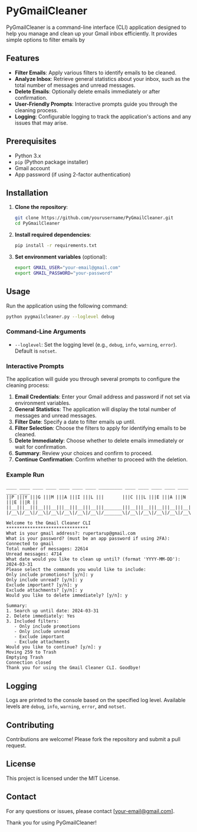 # PyGmailCleaner

PyGmailCleaner is a command-line interface (CLI) application designed to help you manage and clean up your Gmail inbox efficiently. It provides simple options to filter emails by

## Features

- **Filter Emails**: Apply various filters to identify emails to be cleaned.
- **Analyze Inbox**: Retrieve general statistics about your inbox, such as the total number of messages and unread messages.
- **Delete Emails**: Optionally delete emails immediately or after confirmation.
- **User-Friendly Prompts**: Interactive prompts guide you through the cleaning process.
- **Logging**: Configurable logging to track the application's actions and any issues that may arise.

## Prerequisites

- Python 3.x
- `pip` (Python package installer)
- Gmail account
- App password (if using 2-factor authentication)

## Installation

1. **Clone the repository**:
   ```bash
   git clone https://github.com/yourusername/PyGmailCleaner.git
   cd PyGmailCleaner
   ```

2. **Install required dependencies**:
   ```bash
   pip install -r requirements.txt
   ```

3. **Set environment variables** (optional):
   ```bash
   export GMAIL_USER="your-email@gmail.com"
   export GMAIL_PASSWORD="your-password"
   ```

## Usage

Run the application using the following command:
```bash
python pygmailcleaner.py --loglevel debug
```

### Command-Line Arguments

- `--loglevel`: Set the logging level (e.g., `debug`, `info`, `warning`, `error`). Default is `notset`.

### Interactive Prompts

The application will guide you through several prompts to configure the cleaning process:

1. **Email Credentials**: Enter your Gmail address and password if not set via environment variables.
2. **General Statistics**: The application will display the total number of messages and unread messages.
3. **Filter Date**: Specify a date to filter emails up until.
4. **Filter Selection**: Choose the filters to apply for identifying emails to be cleaned.
5. **Delete Immediately**: Choose whether to delete emails immediately or wait for confirmation.
6. **Summary**: Review your choices and confirm to proceed.
7. **Continue Confirmation**: Confirm whether to proceed with the deletion.

### Example Run

```plaintext
____ ____ ____ ____ ____ ____ ____ _________ ____ ____ ____ ____ ____ ____ ____ 
||P |||Y |||G |||M |||A |||I |||L |||       |||C |||L |||E |||A |||N |||E |||R ||
||__|||__|||__|||__|||__|||__|||__|||_______|||__|||__|||__|||__|||__|||__|||__||
|/__\|/__\|/__\|/__\|/__\|/__\|/__\|/_______\|/__\|/__\|/__\|/__\|/__\|/__\|/__\| 
        
Welcome to the Gmail Cleaner CLI
*******************************
What is your gmail address?: rupertarup@gmail.com
What is your password? (must be an app password if using 2FA): 
Connected to gmail
Total number of messages: 22614
Unread messages: 4714
What date would you like to clean up until? (format 'YYYY-MM-DD'): 2024-03-31
Please select the commands you would like to include:
Only include promotions? [y/n]: y
Only include unread? [y/n]: y
Exclude important? [y/n]: y
Exclude attachments? [y/n]: y
Would you like to delete immediately? [y/n]: y

Summary:
1. Search up until date: 2024-03-31
2. Delete immediately: Yes
3. Included filters:
   - Only include promotions
   - Only include unread
   - Exclude important
   - Exclude attachments
Would you like to continue? [y/n]: y
Moving 259 to Trash
Emptying Trash
Connection closed
Thank you for using the Gmail Cleaner CLI. Goodbye!

```

## Logging

Logs are printed to the console based on the specified log level. Available levels are `debug`, `info`, `warning`, `error`, and `notset`.

## Contributing

Contributions are welcome! Please fork the repository and submit a pull request.

## License

This project is licensed under the MIT License.

## Contact

For any questions or issues, please contact [your-email@gmail.com].

Thank you for using PyGmailCleaner!